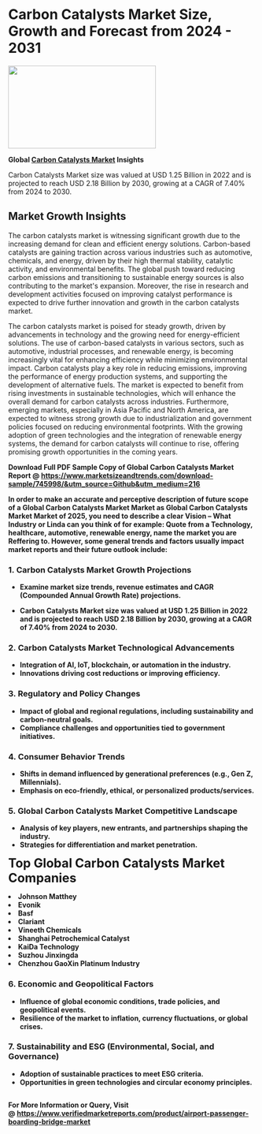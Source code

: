 <H1>Carbon Catalysts Market Size, Growth and Forecast from 2024 - 2031</H1><img class="aligncenter size-medium wp-image-584254" src="https://thirdeyenews.in/wp-content/uploads/2024/09/Global-Market-Research-300x168.jpeg" alt="" width="300" height="168" /><p><strong>Global&nbsp;<a href="https://www.marketsizeandtrends.com/download-sample/745998/&amp;utm_source=Github&utm_medium=216">Carbon Catalysts Market</a> Insights</strong></p><p>Carbon Catalysts Market size was valued at USD 1.25 Billion in 2022 and is projected to reach USD 2.18 Billion by 2030, growing at a CAGR of 7.40% from 2024 to 2030.</p><p><h2>Market Growth Insights</h2> <p>The carbon catalysts market is witnessing significant growth due to the increasing demand for clean and efficient energy solutions. Carbon-based catalysts are gaining traction across various industries such as automotive, chemicals, and energy, driven by their high thermal stability, catalytic activity, and environmental benefits. The global push toward reducing carbon emissions and transitioning to sustainable energy sources is also contributing to the market's expansion. Moreover, the rise in research and development activities focused on improving catalyst performance is expected to drive further innovation and growth in the carbon catalysts market.</p> <p><strong></strong></p> <p>The carbon catalysts market is poised for steady growth, driven by advancements in technology and the growing need for energy-efficient solutions. The use of carbon-based catalysts in various sectors, such as automotive, industrial processes, and renewable energy, is becoming increasingly vital for enhancing efficiency while minimizing environmental impact. Carbon catalysts play a key role in reducing emissions, improving the performance of energy production systems, and supporting the development of alternative fuels. The market is expected to benefit from rising investments in sustainable technologies, which will enhance the overall demand for carbon catalysts across industries. Furthermore, emerging markets, especially in Asia Pacific and North America, are expected to witness strong growth due to industrialization and government policies focused on reducing environmental footprints. With the growing adoption of green technologies and the integration of renewable energy systems, the demand for carbon catalysts will continue to rise, offering promising growth opportunities in the coming years.</p> <p><strong></p><p><span class=""><strong>Download Full PDF Sample Copy of Global Carbon Catalysts Market Report</strong> @ <a href="https://www.marketsizeandtrends.com/download-sample/745998/&amp;utm_source=Github&utm_medium=216" target="_blank">https://www.marketsizeandtrends.com/download-sample/745998/&amp;utm_source=Github&utm_medium=216</a></span></p><p>In order to make an accurate and perceptive description of future scope of a Global&nbsp;Carbon Catalysts Market Market as Global&nbsp;Carbon Catalysts Market Market of 2025, you need to describe a clear Vision &ndash; What Industry or Linda can you think of for example: Quote from a Technology, healthcare, automotive, renewable energy, name the market you are Reffering to. However, some general trends and factors usually impact market reports and their future outlook include:</p><h3>1.&nbsp;<strong>Carbon Catalysts Market Growth Projections</strong></h3><ul><li>Examine market size trends, revenue estimates and CAGR (Compounded Annual Growth Rate) projections.</li><li><p>Carbon Catalysts Market size was valued at USD 1.25 Billion in 2022 and is projected to reach USD 2.18 Billion by 2030, growing at a CAGR of 7.40% from 2024 to 2030.</p></li></ul><h3>2.&nbsp;<strong>Carbon Catalysts Market Technological Advancements</strong></h3><ul><li>Integration of AI, IoT, blockchain, or automation in the industry.</li><li>Innovations driving cost reductions or improving efficiency.</li></ul><h3>3.&nbsp;<strong>Regulatory and Policy Changes</strong></h3><ul><li>Impact of global and regional regulations, including sustainability and carbon-neutral goals.</li><li>Compliance challenges and opportunities tied to government initiatives.</li></ul><h3>4.&nbsp;<strong>Consumer Behavior Trends</strong></h3><ul><li>Shifts in demand influenced by generational preferences (e.g., Gen Z, Millennials).</li><li>Emphasis on eco-friendly, ethical, or personalized products/services.</li></ul><h3>5.&nbsp;<strong>Global Carbon Catalysts Market Competitive Landscape</strong></h3><ul><li>Analysis of key players, new entrants, and partnerships shaping the industry.</li><li>Strategies for differentiation and market penetration.</li></ul><p data-pm-slice="1 1 []"><span style="color: inherit; font-family: inherit; font-size: 25px;">Top Global Carbon Catalysts Market Companies</span></p><div class="" data-test-id=""><p><li>Johnson Matthey</li><li> Evonik</li><li> Basf</li><li> Clariant</li><li> Vineeth Chemicals</li><li> Shanghai Petrochemical Catalyst</li><li> KaiDa Technology</li><li> Suzhou Jinxingda</li><li> Chenzhou GaoXin Platinum Industry</li></p></div><h3>6.&nbsp;<strong>Economic and Geopolitical Factors</strong></h3><ul><li>Influence of global economic conditions, trade policies, and geopolitical events.</li><li>Resilience of the market to inflation, currency fluctuations, or global crises.</li></ul><h3>7.&nbsp;<strong>Sustainability and ESG (Environmental, Social, and Governance)</strong></h3><ul><li>Adoption of sustainable practices to meet ESG criteria.</li><li>Opportunities in green technologies and circular economy principles.</li></ul><h2><strong style="font-size: 14px;">For More Information or Query, Visit @&nbsp;</strong><a style="background-color: #ffffff; font-size: 14px;" href="https://www.marketsizeandtrends.com/report/carbon-catalysts-market/" target="_blank">https://www.verifiedmarketreports.com/product/airport-passenger-boarding-bridge-market</a></h2>
